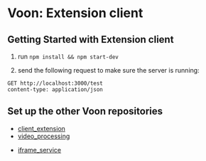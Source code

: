 # Voon: Extension client

## Getting Started with Extension client

1. run `npm install && npm start-dev`

2. send the following request to make sure the server is running:
```text
GET http://localhost:3000/test
content-type: application/json
```

## Set up the other Voon repositories
- [client_extension](https://github.com/CakeCrusher/voon-client_extension/edit/master/README.md)
- [video_processing](https://github.com/CakeCrusher/voon-video_processing)
<!-- - [backend](https://github.com/CakeCrusher/voon-backend) -->
- [iframe_service](https://github.com/CakeCrusher/voon-iframe_service)